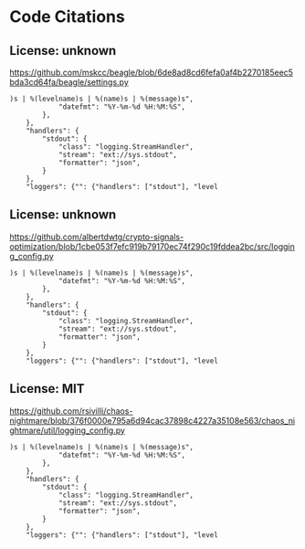 # Code Citations

## License: unknown
https://github.com/mskcc/beagle/blob/6de8ad8cd6fefa0af4b2270185eec5bda3cd64fa/beagle/settings.py

```
)s | %(levelname)s | %(name)s | %(message)s",
            "datefmt": "%Y-%m-%d %H:%M:%S",
        },
    },
    "handlers": {
        "stdout": {
            "class": "logging.StreamHandler",
            "stream": "ext://sys.stdout",
            "formatter": "json",
        }
    },
    "loggers": {"": {"handlers": ["stdout"], "level
```


## License: unknown
https://github.com/albertdwtg/crypto-signals-optimization/blob/1cbe053f7efc919b79170ec74f290c19fddea2bc/src/logging_config.py

```
)s | %(levelname)s | %(name)s | %(message)s",
            "datefmt": "%Y-%m-%d %H:%M:%S",
        },
    },
    "handlers": {
        "stdout": {
            "class": "logging.StreamHandler",
            "stream": "ext://sys.stdout",
            "formatter": "json",
        }
    },
    "loggers": {"": {"handlers": ["stdout"], "level
```


## License: MIT
https://github.com/rsivilli/chaos-nightmare/blob/376f0000e795a6d94cac37898c4227a35108e563/chaos_nightmare/util/logging_config.py

```
)s | %(levelname)s | %(name)s | %(message)s",
            "datefmt": "%Y-%m-%d %H:%M:%S",
        },
    },
    "handlers": {
        "stdout": {
            "class": "logging.StreamHandler",
            "stream": "ext://sys.stdout",
            "formatter": "json",
        }
    },
    "loggers": {"": {"handlers": ["stdout"], "level
```

